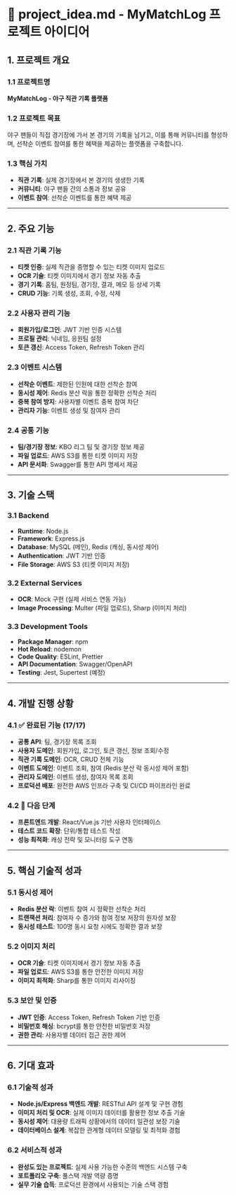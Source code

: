 # 📄 project_idea.md - MyMatchLog 프로젝트 아이디어

## 1. 프로젝트 개요

### 1.1 프로젝트명

**MyMatchLog - 야구 직관 기록 플랫폼**

### 1.2 프로젝트 목표

야구 팬들이 직접 경기장에 가서 본 경기의 기록을 남기고, 이를 통해 커뮤니티를 형성하며, 선착순 이벤트 참여를 통한 혜택을 제공하는 플랫폼을 구축합니다.

### 1.3 핵심 가치

- **직관 기록**: 실제 경기장에서 본 경기의 생생한 기록
- **커뮤니티**: 야구 팬들 간의 소통과 정보 공유
- **이벤트 참여**: 선착순 이벤트를 통한 혜택 제공

---

## 2. 주요 기능

### 2.1 직관 기록 기능

- **티켓 인증**: 실제 직관을 증명할 수 있는 티켓 이미지 업로드
- **OCR 기술**: 티켓 이미지에서 경기 정보 자동 추출
- **경기 기록**: 홈팀, 원정팀, 경기장, 결과, 메모 등 상세 기록
- **CRUD 기능**: 기록 생성, 조회, 수정, 삭제

### 2.2 사용자 관리 기능

- **회원가입/로그인**: JWT 기반 인증 시스템
- **프로필 관리**: 닉네임, 응원팀 설정
- **토큰 갱신**: Access Token, Refresh Token 관리

### 2.3 이벤트 시스템

- **선착순 이벤트**: 제한된 인원에 대한 선착순 참여
- **동시성 제어**: Redis 분산 락을 통한 정확한 선착순 처리
- **중복 참여 방지**: 사용자별 이벤트 중복 참여 차단
- **관리자 기능**: 이벤트 생성 및 참여자 관리

### 2.4 공통 기능

- **팀/경기장 정보**: KBO 리그 팀 및 경기장 정보 제공
- **파일 업로드**: AWS S3를 통한 티켓 이미지 저장
- **API 문서화**: Swagger를 통한 API 명세서 제공

---

## 3. 기술 스택

### 3.1 Backend

- **Runtime**: Node.js
- **Framework**: Express.js
- **Database**: MySQL (메인), Redis (캐싱, 동시성 제어)
- **Authentication**: JWT 기반 인증
- **File Storage**: AWS S3 (티켓 이미지 저장)

### 3.2 External Services

- **OCR**: Mock 구현 (실제 서비스 연동 가능)
- **Image Processing**: Multer (파일 업로드), Sharp (이미지 처리)

### 3.3 Development Tools

- **Package Manager**: npm
- **Hot Reload**: nodemon
- **Code Quality**: ESLint, Prettier
- **API Documentation**: Swagger/OpenAPI
- **Testing**: Jest, Supertest (예정)

---

## 4. 개발 진행 상황

### 4.1 ✅ 완료된 기능 (17/17)

- **공통 API**: 팀, 경기장 목록 조회
- **사용자 도메인**: 회원가입, 로그인, 토큰 갱신, 정보 조회/수정
- **직관 기록 도메인**: OCR, CRUD 전체 기능
- **이벤트 도메인**: 이벤트 조회, 참여 (Redis 분산 락 동시성 제어 포함)
- **관리자 도메인**: 이벤트 생성, 참여자 목록 조회
- **프로덕션 배포**: 완전한 AWS 인프라 구축 및 CI/CD 파이프라인 완료

### 4.2 🔄 다음 단계

- **프론트엔드 개발**: React/Vue.js 기반 사용자 인터페이스
- **테스트 코드 확장**: 단위/통합 테스트 작성
- **성능 최적화**: 캐싱 전략 및 모니터링 도구 연동

---

## 5. 핵심 기술적 성과

### 5.1 동시성 제어

- **Redis 분산 락**: 이벤트 참여 시 정확한 선착순 처리
- **트랜잭션 처리**: 참여자 수 증가와 참여 정보 저장의 원자성 보장
- **동시성 테스트**: 100명 동시 요청 시에도 정확한 결과 보장

### 5.2 이미지 처리

- **OCR 기술**: 티켓 이미지에서 경기 정보 자동 추출
- **파일 업로드**: AWS S3를 통한 안전한 이미지 저장
- **이미지 최적화**: Sharp를 통한 이미지 리사이징

### 5.3 보안 및 인증

- **JWT 인증**: Access Token, Refresh Token 기반 인증
- **비밀번호 해싱**: bcrypt를 통한 안전한 비밀번호 저장
- **권한 관리**: 사용자별 데이터 접근 권한 제어

---

## 6. 기대 효과

### 6.1 기술적 성과

- **Node.js/Express 백엔드 개발**: RESTful API 설계 및 구현 경험
- **이미지 처리 및 OCR**: 실제 이미지 데이터를 활용한 정보 추출 기술
- **동시성 제어**: 대용량 트래픽 상황에서의 데이터 일관성 보장 기술
- **데이터베이스 설계**: 복잡한 관계형 데이터 모델링 및 최적화 경험

### 6.2 서비스적 성과

- **완성도 있는 프로젝트**: 실제 사용 가능한 수준의 백엔드 시스템 구축
- **포트폴리오 구축**: 풀스택 개발 역량 증명
- **실무 기술 습득**: 프로덕션 환경에서 사용되는 기술 스택 경험
